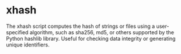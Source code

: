 # xhash
The xhash script computes the hash of strings or files using a user-specified algorithm, such as sha256, md5, or others supported by the Python hashlib library. Useful for checking data integrity or generating unique identifiers.
